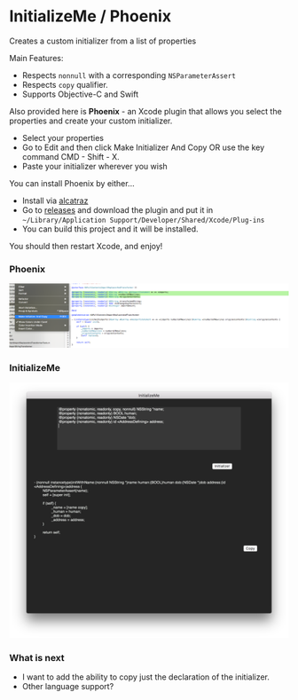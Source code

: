 # InitializeMe / Phoenix
Creates a custom initializer from a list of properties

Main Features:
- Respects `nonnull` with a corresponding `NSParameterAssert`
- Respects `copy` qualifier.
- Supports Objective-C and Swift


Also provided here is **Phoenix** - an Xcode plugin that allows you select the properties and create your custom initializer.
- Select your properties
- Go to Edit and then click Make Initializer And Copy OR use the key command CMD - Shift - X.
- Paste your initializer wherever you wish 

You can install Phoenix by either...

- Install via [alcatraz](http://alcatraz.io)
- Go to [releases](https://github.com/Pearapps/InitializeMe/releases) and download the plugin and put it in `~/Library/Application Support/Developer/Shared/Xcode/Plug-ins`
- You can build this project and it will be installed.

You should then restart Xcode, and enjoy!

### Phoenix

![alt tag](https://raw.githubusercontent.com/Pearapps/InitializeMe/master/Phoenix/Phoenix.png)

### InitializeMe

![alt tag](https://github.com/Pearapps/InitializeMe/blob/master/screenshot.png)


### What is next

- I want to add the ability to copy just the declaration of the initializer.
- Other language support?

